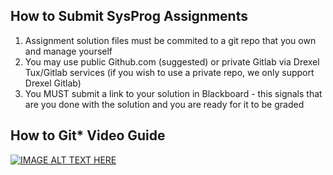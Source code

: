 ## How to Submit SysProg Assignments

1. Assignment solution files must be commited to a git repo that you own and manage yourself
1. You may use public Github.com (suggested) or private Gitlab via Drexel Tux/Gitlab services (if you wish to use a private repo, we only support Drexel Gitlab)
1. You MUST submit a link to your solution in Blackboard - this signals that are you done with the solution and you are ready for it to be graded

## How to Git* Video Guide

[![IMAGE ALT TEXT HERE](https://img.youtube.com/vi/qHJv_WulwmI/0.jpg)](https://www.youtube.com/watch?v=qHJv_WulwmI)



